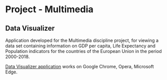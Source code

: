# Project - Multimedia
## Data Visualizer
Application developed for the Multimedia discipline project, for viewing a data set containing information on GDP per capita, Life Expectancy and Population indicators for the countries of the European Union in the period 2000-2018.

[Data Visualizer application](https://iridiffinis.github.io/Proiect-Multimedia/) works on Google Chrome, Opera, Microsoft Edge.

